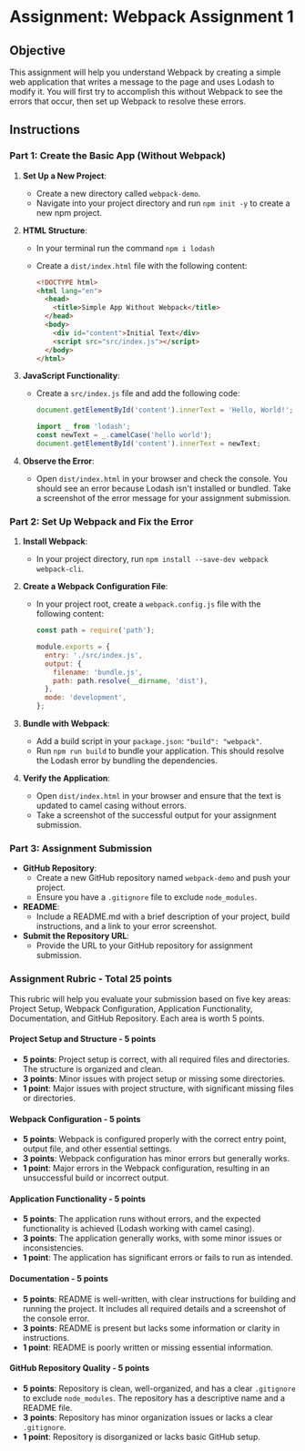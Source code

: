 # Assignment: Webpack Assignment 1

## Objective

This assignment will help you understand Webpack by creating a simple web application that writes a message to the page and uses Lodash to modify it. You will first try to accomplish this without Webpack to see the errors that occur, then set up Webpack to resolve these errors.

## Instructions

### Part 1: Create the Basic App (Without Webpack)

1. **Set Up a New Project**:

   - Create a new directory called `webpack-demo`.
   - Navigate into your project directory and run `npm init -y` to create a new npm project.

2. **HTML Structure**:

   - In your terminal run the command `npm i lodash`
   - Create a `dist/index.html` file with the following content:

     ```html
     <!DOCTYPE html>
     <html lang="en">
       <head>
         <title>Simple App Without Webpack</title>
       </head>
       <body>
         <div id="content">Initial Text</div>
         <script src="src/index.js"></script>
       </body>
     </html>
     ```

3. **JavaScript Functionality**:

   - Create a `src/index.js` file and add the following code:

     ```js
     document.getElementById('content').innerText = 'Hello, World!';

     import _ from 'lodash';
     const newText = _.camelCase('hello world');
     document.getElementById('content').innerText = newText;
     ```

4. **Observe the Error**:
   - Open `dist/index.html` in your browser and check the console. You should see an error because Lodash isn't installed or bundled. Take a screenshot of the error message for your assignment submission.

### Part 2: Set Up Webpack and Fix the Error

1. **Install Webpack**:

   - In your project directory, run `npm install --save-dev webpack webpack-cli`.

2. **Create a Webpack Configuration File**:

   - In your project root, create a `webpack.config.js` file with the following content:

     ```js
     const path = require('path');

     module.exports = {
       entry: './src/index.js',
       output: {
         filename: 'bundle.js',
         path: path.resolve(__dirname, 'dist'),
       },
       mode: 'development',
     };
     ```

3. **Bundle with Webpack**:

   - Add a build script in your `package.json`: `"build": "webpack"`.
   - Run `npm run build` to bundle your application. This should resolve the Lodash error by bundling the dependencies.

4. **Verify the Application**:
   - Open `dist/index.html` in your browser and ensure that the text is updated to camel casing without errors.
   - Take a screenshot of the successful output for your assignment submission.

### Part 3: Assignment Submission

- **GitHub Repository**:
  - Create a new GitHub repository named `webpack-demo` and push your project.
  - Ensure you have a `.gitignore` file to exclude `node_modules`.
- **README**:
  - Include a README.md with a brief description of your project, build instructions, and a link to your error screenshot.
- **Submit the Repository URL**:
  - Provide the URL to your GitHub repository for assignment submission.

### Assignment Rubric - Total 25 points

This rubric will help you evaluate your submission based on five key areas: Project Setup, Webpack Configuration, Application Functionality, Documentation, and GitHub Repository. Each area is worth 5 points.

#### Project Setup and Structure - 5 points

- **5 points**: Project setup is correct, with all required files and directories. The structure is organized and clean.
- **3 points**: Minor issues with project setup or missing some directories.
- **1 point**: Major issues with project structure, with significant missing files or directories.

#### Webpack Configuration - 5 points

- **5 points**: Webpack is configured properly with the correct entry point, output file, and other essential settings.
- **3 points**: Webpack configuration has minor errors but generally works.
- **1 point**: Major errors in the Webpack configuration, resulting in an unsuccessful build or incorrect output.

#### Application Functionality - 5 points

- **5 points**: The application runs without errors, and the expected functionality is achieved (Lodash working with camel casing).
- **3 points**: The application generally works, with some minor issues or inconsistencies.
- **1 point**: The application has significant errors or fails to run as intended.

#### Documentation - 5 points

- **5 points**: README is well-written, with clear instructions for building and running the project. It includes all required details and a screenshot of the console error.
- **3 points**: README is present but lacks some information or clarity in instructions.
- **1 point**: README is poorly written or missing essential information.

#### GitHub Repository Quality - 5 points

- **5 points**: Repository is clean, well-organized, and has a clear `.gitignore` to exclude `node_modules`. The repository has a descriptive name and a README file.
- **3 points**: Repository has minor organization issues or lacks a clear `.gitignore`.
- **1 point**: Repository is disorganized or lacks basic GitHub setup.
